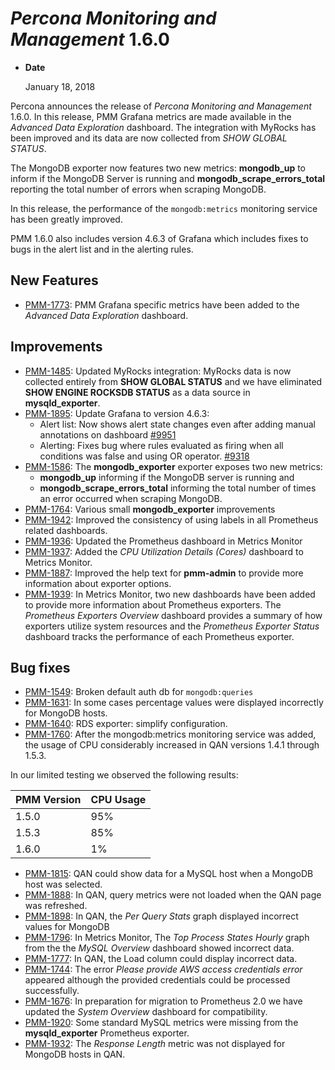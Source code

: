 # *Percona Monitoring and Management* 1.6.0

* **Date**

    January 18, 2018

Percona announces the release of *Percona Monitoring and Management* 1.6.0. In this release, PMM Grafana metrics are made available in the *Advanced Data Exploration* dashboard. The integration with MyRocks has been improved and its data are now collected from *SHOW GLOBAL STATUS*.

The MongoDB exporter now features two new metrics: **mongodb_up** to inform if the MongoDB Server is running and **mongodb_scrape_errors_total** reporting the total number of errors when scraping MongoDB.

In this release, the performance of the `mongodb:metrics` monitoring service has been greatly improved.

PMM 1.6.0 also includes version 4.6.3 of Grafana which includes fixes to bugs in the alert list and in the alerting rules.

## New Features

* [PMM-1773](https://jira.percona.com/browse/PMM-1773): PMM Grafana specific metrics have been added to the *Advanced Data Exploration* dashboard.

## Improvements

* [PMM-1485](https://jira.percona.com/browse/PMM-1485): Updated MyRocks integration: MyRocks data is now collected entirely from **SHOW GLOBAL STATUS** and we have eliminated **SHOW ENGINE ROCKSDB STATUS** as a data source in **mysqld_exporter**.
* [PMM-1895](https://jira.percona.com/browse/PMM-1895): Update Grafana to version 4.6.3:
    * Alert list: Now shows alert state changes even after adding manual annotations on dashboard [#9951](https://github.com/grafana/grafana/issues/9951)
    * Alerting: Fixes bug where rules evaluated as firing when all conditions was false and using OR operator. [#9318](https://github.com/grafana/grafana/issues/9318)
* [PMM-1586](https://jira.percona.com/browse/PMM-1586): The **mongodb_exporter** exporter exposes two new metrics:
    - **mongodb_up** informing if the MongoDB server is running and
    - **mongodb_scrape_errors_total** informing the total number of times an error occurred when scraping MongoDB.
* [PMM-1764](https://jira.percona.com/browse/PMM-1764): Various small **mongodb_exporter** improvements
* [PMM-1942](https://jira.percona.com/browse/PMM-1942): Improved the consistency of using labels in all Prometheus related dashboards.
* [PMM-1936](https://jira.percona.com/browse/PMM-1936): Updated the Prometheus dashboard in Metrics Monitor
* [PMM-1937](https://jira.percona.com/browse/PMM-1937): Added the *CPU Utilization Details (Cores)* dashboard to Metrics Monitor.
* [PMM-1887](https://jira.percona.com/browse/PMM-1887): Improved the help text for **pmm-admin** to provide more information about exporter options.
* [PMM-1939](https://jira.percona.com/browse/PMM-1939): In Metrics Monitor, two new dashboards have been added to provide more information about Prometheus exporters. The *Prometheus Exporters Overview* dashboard provides a summary of how exporters utilize system resources and the *Prometheus Exporter Status* dashboard tracks the performance of each Prometheus exporter.

## Bug fixes

* [PMM-1549](https://jira.percona.com/browse/PMM-1549): Broken default auth db for `mongodb:queries`
* [PMM-1631](https://jira.percona.com/browse/PMM-1631): In some cases percentage values were displayed incorrectly for MongoDB hosts.
* [PMM-1640](https://jira.percona.com/browse/PMM-1640): RDS exporter: simplify configuration.
* [PMM-1760](https://jira.percona.com/browse/PMM-1760): After the mongodb:metrics monitoring service was added, the usage of CPU considerably increased in QAN versions 1.4.1 through 1.5.3.

In our limited testing we observed the following results:

| PMM Version | CPU Usage |
| ----------- | --------- |
| 1.5.0       | 95%       |
| 1.5.3       | 85%       |
| 1.6.0       | 1%        |

* [PMM-1815](https://jira.percona.com/browse/PMM-1815): QAN could show data for a MySQL host when a MongoDB host was selected.
* [PMM-1888](https://jira.percona.com/browse/PMM-1888): In QAN, query metrics were not loaded when the QAN page was refreshed.
* [PMM-1898](https://jira.percona.com/browse/PMM-1898): In QAN, the *Per Query Stats* graph displayed incorrect values for MongoDB
* [PMM-1796](https://jira.percona.com/browse/PMM-1796): In Metrics Monitor, The *Top Process States Hourly* graph from the the *MySQL Overview* dashboard showed incorrect data.
* [PMM-1777](https://jira.percona.com/browse/PMM-1777): In QAN, the Load column could display incorrect data.
* [PMM-1744](https://jira.percona.com/browse/PMM-1744): The error *Please provide AWS access credentials error* appeared although the provided credentials could be processed successfully.
* [PMM-1676](https://jira.percona.com/browse/PMM-1676): In preparation for migration to Prometheus 2.0 we have updated the *System Overview* dashboard for compatibility.
* [PMM-1920](https://jira.percona.com/browse/PMM-1920): Some standard MySQL metrics were missing from the **mysqld_exporter** Prometheus exporter.
* [PMM-1932](https://jira.percona.com/browse/PMM-1932): The *Response Length* metric was not displayed for MongoDB hosts in QAN.
